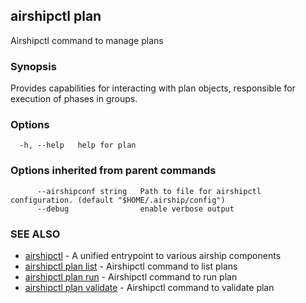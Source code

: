 ## airshipctl plan

Airshipctl command to manage plans

### Synopsis

Provides capabilities for interacting with plan objects, responsible for execution of phases in groups.


### Options

```
  -h, --help   help for plan
```

### Options inherited from parent commands

```
      --airshipconf string   Path to file for airshipctl configuration. (default "$HOME/.airship/config")
      --debug                enable verbose output
```

### SEE ALSO

* [airshipctl](airshipctl.md)	 - A unified entrypoint to various airship components
* [airshipctl plan list](airshipctl_plan_list.md)	 - Airshipctl command to list plans
* [airshipctl plan run](airshipctl_plan_run.md)	 - Airshipctl command to run plan
* [airshipctl plan validate](airshipctl_plan_validate.md)	 - Airshipctl command to validate plan


